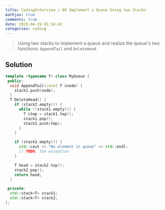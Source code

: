 ```yaml
---
title: CodingInterview | 09 Implement a Queue Using two Stacks
mathjax: true
comments: true
date: 2020-04-29 01:34:42
categories: coding
---
```


> Using two stacks to implement a queue and realize the queue's two functions: `AppendTail` and `DeleteHead`.
<!-- more -->
## Solution
```C++
template <typename T> class MyQueue {
 public:
  void AppendTail(const T &node) {
    stack1.push(node);
  }
  T DeleteHead() {
    if (stack2.empty()) {
      while (!stack1.empty()) {
        T &tmp = stack1.top();
        stack1.pop();
        stack2.push(tmp);
      }
    }

    if (stack2.empty()) {
      std::cout << "No element in queue" << std::endl;
      // TODO: the exception
    }

    T head = stack2.top();
    stack2.pop();
    return head;
  }

 private:
  std::stack<T> stack1;
  std::stack<T> stack2;
};
```
